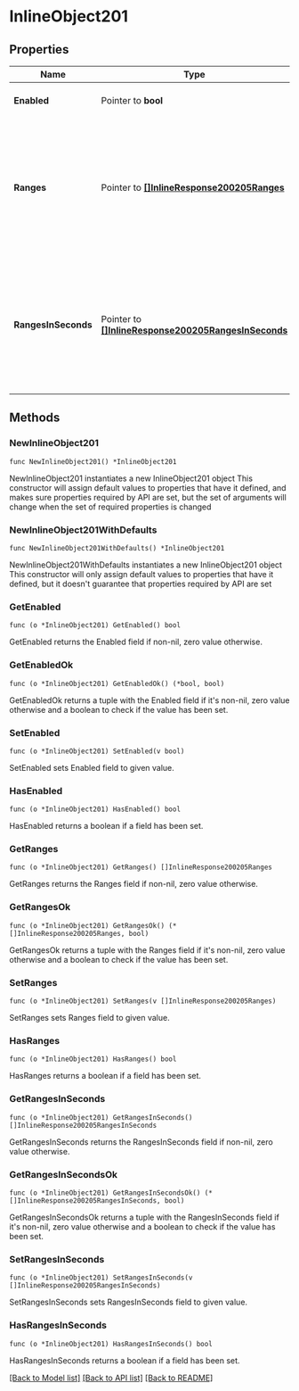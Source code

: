 # InlineObject201

## Properties

Name | Type | Description | Notes
------------ | ------------- | ------------- | -------------
**Enabled** | Pointer to **bool** | If true, the SSID outage schedule is enabled. | [optional] 
**Ranges** | Pointer to [**[]InlineResponse200205Ranges**](InlineResponse200205Ranges.md) | List of outage ranges. Has a start date and time, and end date and time. If this parameter is passed in along with rangesInSeconds parameter, this will take precedence. | [optional] 
**RangesInSeconds** | Pointer to [**[]InlineResponse200205RangesInSeconds**](InlineResponse200205RangesInSeconds.md) | List of outage ranges in seconds since Sunday at Midnight. Has a start and end. If this parameter is passed in along with the ranges parameter, ranges will take precedence. | [optional] 

## Methods

### NewInlineObject201

`func NewInlineObject201() *InlineObject201`

NewInlineObject201 instantiates a new InlineObject201 object
This constructor will assign default values to properties that have it defined,
and makes sure properties required by API are set, but the set of arguments
will change when the set of required properties is changed

### NewInlineObject201WithDefaults

`func NewInlineObject201WithDefaults() *InlineObject201`

NewInlineObject201WithDefaults instantiates a new InlineObject201 object
This constructor will only assign default values to properties that have it defined,
but it doesn't guarantee that properties required by API are set

### GetEnabled

`func (o *InlineObject201) GetEnabled() bool`

GetEnabled returns the Enabled field if non-nil, zero value otherwise.

### GetEnabledOk

`func (o *InlineObject201) GetEnabledOk() (*bool, bool)`

GetEnabledOk returns a tuple with the Enabled field if it's non-nil, zero value otherwise
and a boolean to check if the value has been set.

### SetEnabled

`func (o *InlineObject201) SetEnabled(v bool)`

SetEnabled sets Enabled field to given value.

### HasEnabled

`func (o *InlineObject201) HasEnabled() bool`

HasEnabled returns a boolean if a field has been set.

### GetRanges

`func (o *InlineObject201) GetRanges() []InlineResponse200205Ranges`

GetRanges returns the Ranges field if non-nil, zero value otherwise.

### GetRangesOk

`func (o *InlineObject201) GetRangesOk() (*[]InlineResponse200205Ranges, bool)`

GetRangesOk returns a tuple with the Ranges field if it's non-nil, zero value otherwise
and a boolean to check if the value has been set.

### SetRanges

`func (o *InlineObject201) SetRanges(v []InlineResponse200205Ranges)`

SetRanges sets Ranges field to given value.

### HasRanges

`func (o *InlineObject201) HasRanges() bool`

HasRanges returns a boolean if a field has been set.

### GetRangesInSeconds

`func (o *InlineObject201) GetRangesInSeconds() []InlineResponse200205RangesInSeconds`

GetRangesInSeconds returns the RangesInSeconds field if non-nil, zero value otherwise.

### GetRangesInSecondsOk

`func (o *InlineObject201) GetRangesInSecondsOk() (*[]InlineResponse200205RangesInSeconds, bool)`

GetRangesInSecondsOk returns a tuple with the RangesInSeconds field if it's non-nil, zero value otherwise
and a boolean to check if the value has been set.

### SetRangesInSeconds

`func (o *InlineObject201) SetRangesInSeconds(v []InlineResponse200205RangesInSeconds)`

SetRangesInSeconds sets RangesInSeconds field to given value.

### HasRangesInSeconds

`func (o *InlineObject201) HasRangesInSeconds() bool`

HasRangesInSeconds returns a boolean if a field has been set.


[[Back to Model list]](../README.md#documentation-for-models) [[Back to API list]](../README.md#documentation-for-api-endpoints) [[Back to README]](../README.md)


